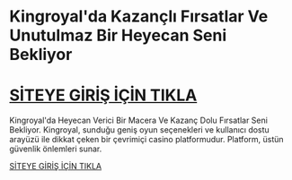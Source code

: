 # Kingroyal'da Kazançlı Fırsatlar Ve Unutulmaz Bir Heyecan Seni Bekliyor

<a href="https://t.me/+g-Jap03qaxM0ZjRk"><h1> SİTEYE GİRİŞ İÇİN TIKLA</h1> </a>
Kingroyal'da Heyecan Verici Bir Macera Ve Kazanç Dolu Fırsatlar Seni Bekliyor. Kingroyal, sunduğu geniş oyun seçenekleri ve kullanıcı dostu arayüzü ile dikkat çeken bir çevrimiçi casino platformudur. Platform, üstün güvenlik önlemleri sunar.

<a href="https://t.me/+g-Jap03qaxM0ZjRk"> SİTEYE GİRİŞ İÇİN TIKLA </a>
